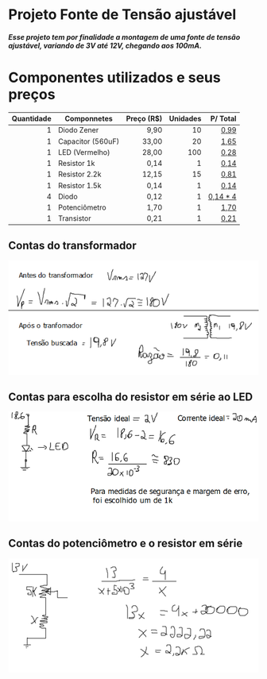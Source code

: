 # Projeto Fonte de Tensão ajustável
##### Esse projeto tem por finalidade a montagem de uma fonte de tensão ajustável, variando de 3V até 12V, chegando aos 100mA.

# Componentes utilizados e seus preços
| Quantidade | Componnetes       | Preço (R$) | Unidades | P/ Total                              |
| ----------:| ------------------| ----------:| --------:| ------------------------------------------:|
|      1     | Diodo Zener       |    9,90    |    10    |    [0,99](https://tinyurl.com/u995ytx4)    |
|      1     | Capacitor (560uF) |    33,00   |    20    |    [1,65](https://tinyurl.com/yuspmea3)    |
|      1     | LED (Vermelho)    |    28,00   |   100    |    [0,28](https://tinyurl.com/2n4cy7vv)    |
|      1     | Resistor 1k       |     0,14   |     1    |    [0,14](https://tinyurl.com/8ce83965)    |
|      1     | Resistor 2.2k     |    12,15   |    15    |    [0,81](https://tinyurl.com/7rjcf57y)    |
|      1     | Resistor 1.5k     |     0,14   |     1    |    [0,14](https://tinyurl.com/x8dz2z89)    |
|      4     | Diodo             |     0,12   |     1    |    [0,14 * 4](https://tinyurl.com/2t5vttyc)|
|      1     | Potenciômetro     |     1,70   |     1    |    [1,70](https://tinyurl.com/5f35a4k7)    |
|      1     | Transistor        |     0,21   |     1    |    [0,21](https://tinyurl.com/x69r8r28)    |


## Contas do transformador
![Transfomador](./Resources/transformador.png)


## Contas para escolha do resistor em série ao LED
![LED](./Resources/LED.png)

## Contas do potenciômetro e o resistor em série 
![Potenciômetro](./Resources/potenciometro.png)
